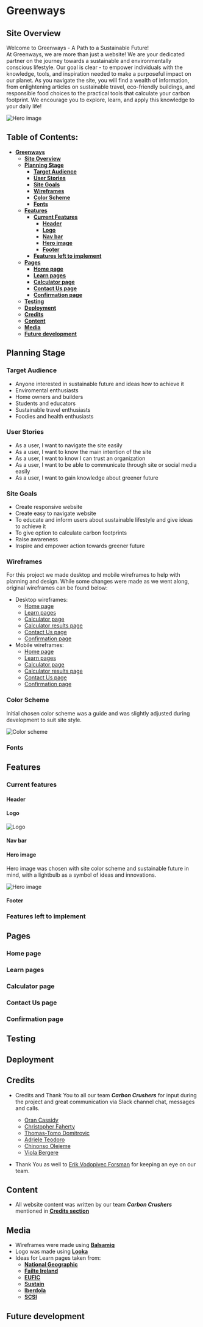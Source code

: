 # **Greenways**

## **Site Overview**

Welcome to Greenways - A Path to a Sustainable Future!<br>
At Greenways, we are more than just a website! We are your dedicated partner on the journey towards a sustainable and environmentally conscious lifestyle. Our goal is clear - to empower individuals with the knowledge, tools, and inspiration needed to make a purposeful impact on our planet. As you navigate the site, you will find a wealth of information, from enlightening articles on sustainable travel, eco-friendly buildings, and responsible food choices to the practical tools that calculate your carbon footprint. We encourage you to explore, learn, and apply this knowledge to your daily life!

![Hero image](../greenways/static/images/landing-image.jpeg)

## Table of Contents:
  * [**Greenways**](#greenways)
    * [**Site Overview**](#site-overview)
    * [**Planning Stage**](#planning-stage)
      * [**Target Audience**](#target-audience)
      * [**User Stories**](#user-stories)
      * [**Site Goals**](#site-goals)
      * [**Wireframes**](#wireframes)
      * [**Color Scheme**](#color-scheme)
      * [**Fonts**](#fonts)
    * [**Features**](#features)
      * [**Current Features**](#current-features)
        * [**Header**](#header)
        * [**Logo**](#logo)
        * [**Nav bar**](#nav-bar)
        * [**Hero image**](#hero-image)
        * [**Footer**](#footer)
      * [**Features left to implement**](#features-left-to-implement)
    * [**Pages**](#pages)
      * [**Home page**](#home-page)
      * [**Learn pages**](#learn-pages)
      * [**Calculator page**](#calculator-page)
      * [**Contact Us page**](#contact-us-page)
      * [**Confirmation page**](#confirmation-page)
    * [**Testing**](#testing)
    * [**Deployment**](#deployment)
    * [**Credits**](#credits)
    * [**Content**](#content)
    * [**Media**](#media)
    * [**Future development**](#future-development)

## **Planning Stage**

### **Target Audience**

* Anyone interested in sustainable future and ideas how to achieve it
* Enviromental enthusiasts
* Home owners and builders
* Students and educators
* Sustainable travel enthusiasts
* Foodies and health enthusiasts

### **User Stories**

* As a user, I want to navigate the site easily
* As a user, I want to know the main intention of the site
* As a user, I want to know I can trust an organization
* As a user, I want to be able to communicate through site or social media easily
* As a user, I want to gain knowledge about greener future

### **Site Goals**

* Create responsive website
* Create easy to navigate website
* To educate and inform users about sustainable lifestyle and give ideas to achieve it
* To give option to calculate carbon footprints
* Raise awareness
* Inspire and empower action towards greener future

### **Wireframes**

For this project we made desktop and mobile wireframes to help with planning and design. While some changes were made as we went along, original wireframes can be found below:

* Desktop wireframes:
  * [Home page](../greenways/static/images/home-page.png)
  * [Learn pages](../greenways/static/images/learn-page.png)
  * [Calculator page](../greenways/static/images/calculator-page-calculate.png)
  * [Calculator results page](../greenways/static/images/calculator-page-results.png)
  * [Contact Us page](../greenways/static/images/contact-us-page.png)
  * [Confirmation page](../greenways/static/images/confirmation-page.png)
* Mobile wireframes:
  * [Home page](../greenways/static/images/home-page-mobile.png)
  * [Learn pages](../greenways/static/images/learn-page-mobile.png)
  * [Calculator page](../greenways/static/images/calculator-page-calculate-mobile.png)
  * [Calculator results page](../greenways/static/images/calculator-page-results-mobile.png)
  * [Contact Us page](../greenways/static/images/contact-us-page-mobile.png)
  * [Confirmation page](../greenways/static/images/confirmation-page-mobile.png)

### **Color Scheme**

Initial chosen color scheme was a guide and was slightly adjusted during development to suit site style.

![Color scheme](../greenways/static/images/b509b5e5b51f63aaa05ff04aef593ae1.jpg)

### **Fonts**

## **Features**
### **Current features**

#### **Header**

#### **Logo**

![Logo](../greenways/staticfiles/images/greenways-logo.1707e282d984.PNG)

#### **Nav bar**

#### **Hero image**

Hero image was chosen with site color scheme and sustainable future in mind, with a lightbulb as a symbol of ideas and innovations.

![Hero image](../greenways/static/images/landing-image.jpeg)

#### **Footer**

### **Features left to implement**

## **Pages**
### **Home page**

### **Learn pages**

### **Calculator page**

### **Contact Us page**

### **Confirmation page**

## **Testing**

## **Deployment**

## **Credits**

* Credits and Thank You to all our team ***Carbon Crushers*** for input during the project and great communication via Slack channel chat, messages and calls.
  * [Oran Cassidy](https://github.com/ocassidydev)
  * [Christopher Faherty](https://github.com/Chrisfaherty)
  * [Thomas-Tomo Domitrovic](https://github.com/Thomas-Tomo)
  * [Adriele Teodoro](https://github.com/Adriele-lima)
  * [Chinonso Olejeme](https://github.com/dcsndevs)
  * [Viola Bergere](https://github.com/violaberg)

* Thank You as well to [Erik Vodopivec Forsman](https://code-institute-room.slack.com/team/U03TJRS8ELX) for keeping an eye on our team.

## **Content**

* All website content was written by our team ***Carbon Crushers*** mentioned in [**Credits section**](#credits)

## **Media**

* Wireframes were made using [**Balsamiq**](#https://balsamiq.com/)
* Logo was made using [**Looka**](#https://looka.com/)
* Ideas for Learn pages taken from:
  * [**National Geographic**](#https://www.nationalgeographic.com/travel/article/what-sustainable-tourism-means)
  * [**Failte Ireland**](#https://www.failteireland.ie/FailteIreland/media/WebsiteStructure/Documents/Publications/sustainable-tourism-understanding-the-opportunity.pdf?ext=.pdf)
  * [**EUFIC**](#https://www.eufic.org/en/food-safety/article/food-waste-in-europe-statistics-and-facts-about-the-problem?gclid=EAIaIQobChMIlr7iucibgQMV0NLtCh15pwkQEAAYBCAAEgIdUPD_BwE)
  * [**Sustain**](#https://www.sustainweb.org/sustainablefood/what_is_sustainable_food/)
  * [**Iberdola**](#https://www.iberdrola.com/sustainability/sustainable-green-buildings#:~:text=A%20green%20or%20sustainable%20building,in%20which%20it%20is%20located.)
  * [**SCSI**](#https://scsi.ie/consumer/property-healthy-check/before-you-buy/)

## **Future development**




